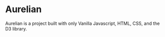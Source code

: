 # Aurelian
Aurelian is a project built with only Vanilla Javascript, HTML, CSS, and the D3 library.
